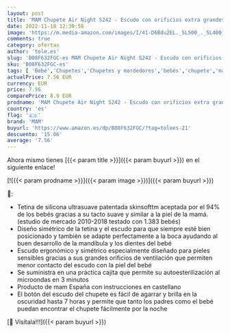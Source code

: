 ```yaml
---
layout: post
title: 'MAM Chupete Air Night S242 - Escudo con orificios extra grandes para Pieles Sensibles  de Silicona SkinSoftTM ultrasuave  para Bebés de 16+ meses  Azul  2 unidades   con caja auto Esterilizadora'
date: 2022-11-18 12:39:58
image: 'https://m.media-amazon.com/images/I/41-D6Bdu2EL._SL500_._SL400_.jpg'
comments: true
category: ofertas
author: 'tole.es'
slug: 'B08F632FGC-es MAM Chupete Air Night S242 - Escudo con orificios extra...'
sku: 'B08F632FGC-es'
tags: [ 'Bebé','Chupetes','Chupetes y mordedores','bebés','chupete','mam','🇪🇸', ]
actualPrice: 7.56 EUR
currency: EUR
price: 7.56
comparePrice: 8.9 EUR
prodname: 'MAM Chupete Air Night S242 - Escudo con orificios extra grandes para Pieles Sensibles  de Silicona SkinSoftTM ultrasuave  para Bebés de 16+ meses  Azul  2 unidades   con caja auto Esterilizadora'
country: 'es'
flag: '🇪🇸'
brand: 'MAM'
buyurl: 'https://www.amazon.es/dp/B08F632FGC/?tag=tolees-21'
descuento: '15.06'
average: '7.56'
---
```


Ahora mismo tienes [{{< param title >}}]({{< param buyurl >}}) en el siguiente enlace!

[![{{< param prodname >}}]({{< param image >}})]({{< param buyurl >}})

🔎:

- Tetina de silicona ultrasuave patentada skinsofttm aceptada por el 94% de los bebés gracias a su tacto suave y similar a la piel de la mamá. (estudio de mercado 2010-2018 testado con 1.383 bebés)
- Diseño simétrico de la tetina y el escudo para que siempre esté bien posicionado y también se adapte perfectamente a la boca ayudando al buen desarrollo de la mandíbula y los dientes del bebé
- Escudo ergonómico y simétrico especialmente diseñado para pieles sensibles gracias a sus grandes orificios de ventilación que permiten menor contacto del escudo con la piel del bebé
- Se suministra en una práctica cajita que permite su autoesterilización al microondas en 3 minutos
- Producto de mam España con instrucciones en castellano
- El botón del escudo del chupete es fácil de agarrar y brilla en la oscuridad hasta 7 horas y permite que tanto los padres como el bebé puedan encontrar el chupete fácilmente por la noche

[🛒 Visítala!!!]({{< param buyurl >}})
